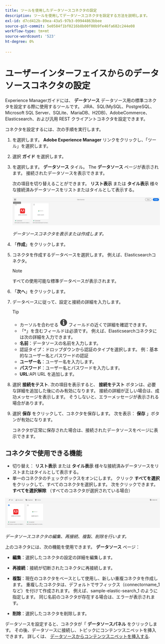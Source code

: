 ```yaml
---
title: ツールを使用したデータソースコネクタの設定
description: ツールを使用してデータソースコネクタを設定する方法を説明します。
exl-id: d7cd412b-89ea-43a5-97b3-09944863bbee
source-git-commit: 5e0584f1bf0216b8b00f00b9fe46fa682c244e08
workflow-type: tm+mt
source-wordcount: '523'
ht-degree: 0%

---
```


# ユーザーインターフェイスからのデータソースコネクタの設定

Experience Managerガイドには、 **データソース** データソース用の標準コネクタを設定する際に使用するツールです。 JIRA、SQL(MySQL、PostgreSQL、Microsoft SQL Server、SQLite、MariaDB、H2DB)、AdobeCommerce、Elasticsearch、および汎用 REST クライアントコネクタを設定できます。

コネクタを設定するには、次の手順を実行します。

1. を選択します。 **Adobe Experience Manager** リンクをクリックし、「ツール」を選択します。
1. 選択 **ガイド** を選択します。
1. を選択します。 **データソース** タイル。 The **データソース** ページが表示されます。 接続されたデータソースを表示できます。

   次の項目を切り替えることができます。 **リスト表示** または **タイル表示** 様々な接続済みデータソースをリストまたはタイルとして表示する。

   <img src="./assets/data-sources-create-window.png" alt= "データソースページに表示されるデータソース" width="800">

   *データソースコネクタを表示または作成します。*
1. 「**作成**」をクリックします。
1. コネクタを作成するデータベースを選択します。 例えば、Elasticsearchコネクタ。
   >[!NOTE]
   >
   >すべての使用可能な標準データベースが表示されます。

1. 「**次へ**」をクリックします。
1. データベースに従って、設定と接続の詳細を入力します。

   >[!TIP]
   >* カーソルを合わせる <img src="./assets/info-details.svg" alt= "情報アイコン" width="25"> フィールドの近くで詳細を確認できます。
   > * 「*」を含むフィールドは必須です。 例えば、Elasticsearchコネクタには次の詳細を入力できます。

   * **名前**：データソースの名前を入力します。
   * 認証タイプ：ドロップダウンから認証のタイプを選択します。 例：基本的なユーザー名とパスワードの認証
   * **ユーザー名**：ユーザー名を入力します。
   * **パスワード**：ユーザー名とパスワードを入力します。
   * **URL**:API URL を追加します。

1. 選択 **接続をテスト**. 次の項目を表示すると、 **接続をテスト** ボタンは、必要な詳細を追加した後にのみ有効になります。 接続の詳細が正しい場合は、成功メッセージを表示します。 そうしないと、エラーメッセージが表示される場合があります。



1. 選択 **保存** をクリックして、コネクタを保存します。     次を表示： **保存** 」ボタンが有効になります。


   コネクタが正常に保存された場合は、接続されたデータソースをページに表示できます。

## コネクタで使用できる機能

* 切り替え： **リスト表示** または **タイル表示**  様々な接続済みデータソースをリストまたはタイルとして表示する。
* 単一のコネクタのチェックボックスをオンにします。 クリック **すべてを選択** をクリックして、すべてのコネクタを選択します。 次をクリックできます。 **すべてを選択解除** （すべてのコネクタが選択されている場合）

<img src="./assets/data-sources-features.png" alt= "データソースページ上のデータソースの機能" width="800">

*データソースコネクタの編集、再接続、複製、削除を行います。*

上のコネクタには、次の機能を使用できます。 **データソース** ページ：

* **編集**：選択したコネクタの設定の詳細を編集します。

* **再接続**：接続が切断されたコネクタに再接続します。

* **複製**：現在のコネクタをベースとして使用し、新しい重複コネクタを作成します。 重複したコネクタは、デフォルトでサフィックス（connectorname_1 など）を付けて作成されます。 例えば、sample-elastic-search_1 のように指定します。
同じ名前のコネクタが存在する場合は、エラーが表示されます。

* **削除**：選択したコネクタを削除します。


データソースを設定すると、コネクタが「 **データソースパネル** をクリックします。 その後、データソースに接続し、トピックにコンテンツスニペットを挿入できます。 詳しくは、 [データソースからコンテンツスニペットを挿入する](../user-guide/web-editor-content-snippet.md).
